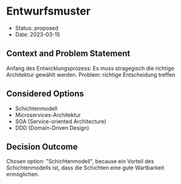 # Entwurfsmuster

* Status: proposed
* Date: 2023-03-15

## Context and Problem Statement

Anfang des Entwicklungsprozess: Es muss stragegisch die richtige Architektur gewählt werden.
Problem: richtige Entscheidung treffen

## Considered Options

* Schichtenmodell
* Microservices-Architektur
* SOA (Service-oriented Architecture)
* DDD (Domain-Driven Design)

## Decision Outcome

Chosen option: "Schichtenmodell", because ein Vorteil des Schichtenmodells ist, dass die Schichten eine gute Wartbarkeit ermöglichen.
